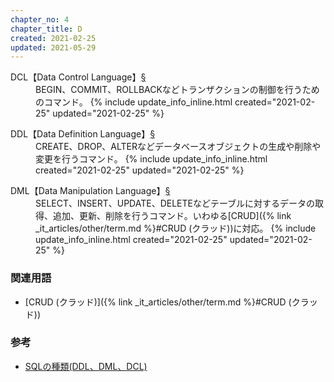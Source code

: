 ```yaml
---
chapter_no: 4
chapter_title: D
created: 2021-02-25
updated: 2021-05-29
---
```

<dl>
  <dt markdown="span"><a name="DCL【Data Control Language】">DCL【Data Control Language】</a><a name="DCL【Data Control Language】" href="{% link _it_articles/other/term.md %}#DCL【Data Control Language】">§</a>
  </dt>
  <dd markdown="span">BEGIN、COMMIT、ROLLBACKなどトランザクションの制御を行うためのコマンド。
  {% include update_info_inline.html created="2021-02-25" updated="2021-02-25" %}
  </dd>
</dl>

<dl>
  <dt markdown="span"><a name="DDL【Data Definition Language】">DDL【Data Definition Language】</a><a name="DDL【Data Definition Language】" href="{% link _it_articles/other/term.md %}#DDL【Data Definition Language】">§</a>
  </dt>
  <dd markdown="span">CREATE、DROP、ALTERなどデータベースオブジェクトの生成や削除や変更を行うコマンド。
  {% include update_info_inline.html created="2021-02-25" updated="2021-02-25" %}
  </dd>
</dl>

<dl>
  <dt markdown="span"><a name="DML【Data Manipulation Language】">DML【Data Manipulation Language】</a><a name="DML【Data Manipulation Language】" href="{% link _it_articles/other/term.md %}#DML【Data Manipulation Language】">§</a>
  </dt>
  <dd markdown="span">SELECT、INSERT、UPDATE、DELETEなどテーブルに対するデータの取得、追加、更新、削除を行うコマンド。いわゆる[CRUD]({% link _it_articles/other/term.md %}#CRUD (クラッド))に対応。
  {% include update_info_inline.html created="2021-02-25" updated="2021-02-25" %}</dd>
</dl>

### 関連用語
- [CRUD (クラッド)]({% link _it_articles/other/term.md %}#CRUD (クラッド))

### 参考
- [SQLの種類(DDL、DML、DCL)](https://morizyun.github.io/database/sql-ddl-dml-dcl.html)
